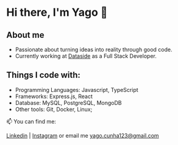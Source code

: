 # Hi there, I'm Yago 👋

## About me
- Passionate about turning ideas into reality through good code.
 - Currently working at [Dataside](https://www.dataside.com.br/data-analytics-ia?lang=en) as a Full Stack Developer.
 


## Things I code with:
- Programming Languages: Javascript, TypeScript
- Frameworks: Express.js, React
- Database: MySQL, PostgreSQL, MongoDB
- Other tools: Git, Docker, Linux;

📫 You can find me:

[Linkedin](https://www.linkedin.com/in/yagocunha) | [Instagram](https://www.instagram.com/cp_yago/) or email me yago.cunha123@gmail.com
